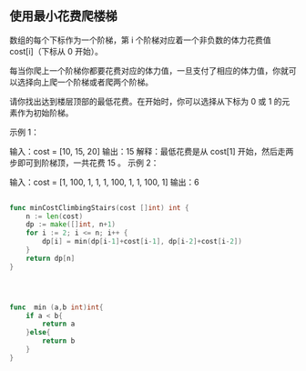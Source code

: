 ## 使用最小花费爬楼梯
数组的每个下标作为一个阶梯，第 i 个阶梯对应着一个非负数的体力花费值 cost[i]（下标从 0 开始）。

每当你爬上一个阶梯你都要花费对应的体力值，一旦支付了相应的体力值，你就可以选择向上爬一个阶梯或者爬两个阶梯。

请你找出达到楼层顶部的最低花费。在开始时，你可以选择从下标为 0 或 1 的元素作为初始阶梯。

 

示例 1：

输入：cost = [10, 15, 20]
输出：15
解释：最低花费是从 cost[1] 开始，然后走两步即可到阶梯顶，一共花费 15 。
 示例 2：

输入：cost = [1, 100, 1, 1, 1, 100, 1, 1, 100, 1]
输出：6

```go
   
func minCostClimbingStairs(cost []int) int {
    n := len(cost)
    dp := make([]int, n+1)
    for i := 2; i <= n; i++ {
        dp[i] = min(dp[i-1]+cost[i-1], dp[i-2]+cost[i-2])
    }
    return dp[n]
}




func  min (a,b int)int{
    if a < b{
        return a
    }else{
        return b
    }
}
```
